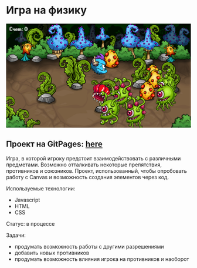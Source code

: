 # Игра на физику

![logo](./images/petGame_logo.png)
 
## Проект на GitPages: [here](https://ilia-puchkov.github.io/pet-game/)

Игра, в которой игроку предстоит взаимодействовать с различными предметами. Возможно отталкивать некоторые препятствия, противников и союзников.
Проект, использованный, чтобы опробовать работу с Canvas и возможность создания элементов через код.

Используемые технологии:
* Javascript
* HTML
* CSS

Статус: в процессе

Задачи:
* продумать возможность работы с другими разрешениями
* добавить новых противников
* продумать возможность влияния игрока на противников и наоборот
